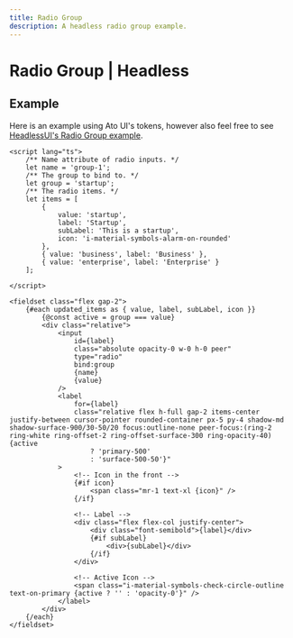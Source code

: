 ```yaml
---
title: Radio Group
description: A headless radio group example.
---
```


<script>
    import RadioGroup from '$lib/components/radio-group/RadioGroup.svelte';

	let items = [
		{
			value: 'startup',
			label: 'Startup',
			// subLabel: 'This is a startup',
			icon: 'i-material-symbols-alarm-on-rounded'
		},
		{ value: 'business', label: 'Business' },
		{ value: 'enterprise', label: 'Enterprise' }
	];

    let group = 'startup';

	let activeIcon = 'i-material-symbols-check-circle-outline-rounded text-on-primary';
</script>

# Radio Group | Headless

## Example

<Usage padding="py-20">
    <RadioGroup {items} name="group-1" {activeIcon} bind:group />
</Usage>

Here is an example using Ato UI's tokens, however also feel free to see [HeadlessUI's Radio Group example](https://captaincodeman.github.io/svelte-headlessui/radio-group/).

```svelte showCode=true
<script lang="ts">
	/** Name attribute of radio inputs. */
	let name = 'group-1';
	/** The group to bind to. */
	let group = 'startup';
	/** The radio items. */
	let items = [
        {
			value: 'startup',
			label: 'Startup',
			subLabel: 'This is a startup',
			icon: 'i-material-symbols-alarm-on-rounded'
		},
		{ value: 'business', label: 'Business' },
		{ value: 'enterprise', label: 'Enterprise' }
    ];

</script>

<fieldset class="flex gap-2">
	{#each updated_items as { value, label, subLabel, icon }}
		{@const active = group === value}
		<div class="relative">
			<input
				id={label}
				class="absolute opacity-0 w-0 h-0 peer"
				type="radio"
				bind:group
				{name}
				{value}
			/>
			<label
				for={label}
				class="relative flex h-full gap-2 items-center justify-between cursor-pointer rounded-container px-5 py-4 shadow-md shadow-surface-900/30-50/20 focus:outline-none peer-focus:(ring-2 ring-white ring-offset-2 ring-offset-surface-300 ring-opacity-40) {active
					? 'primary-500'
					: 'surface-500-50'}"
			>
                <!-- Icon in the front -->
				{#if icon}
					<span class="mr-1 text-xl {icon}" />
				{/if}

                <!-- Label -->
				<div class="flex flex-col justify-center">
					<div class="font-semibold">{label}</div>
					{#if subLabel}
						<div>{subLabel}</div>
					{/if}
				</div>

                <!-- Active Icon -->
                <span class="i-material-symbols-check-circle-outline text-on-primary {active ? '' : 'opacity-0'}" />
			</label>
		</div>
	{/each}
</fieldset>
```
